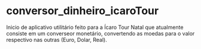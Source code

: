 # conversor_dinheiro_icaroTour
Inicio de aplicativo utilitário feito para a Ícaro Tour Natal que atualmente consiste em um converseor monetário, convertendo as moedas para o valor respectivo nas outras (Euro, Dolar, Real).
